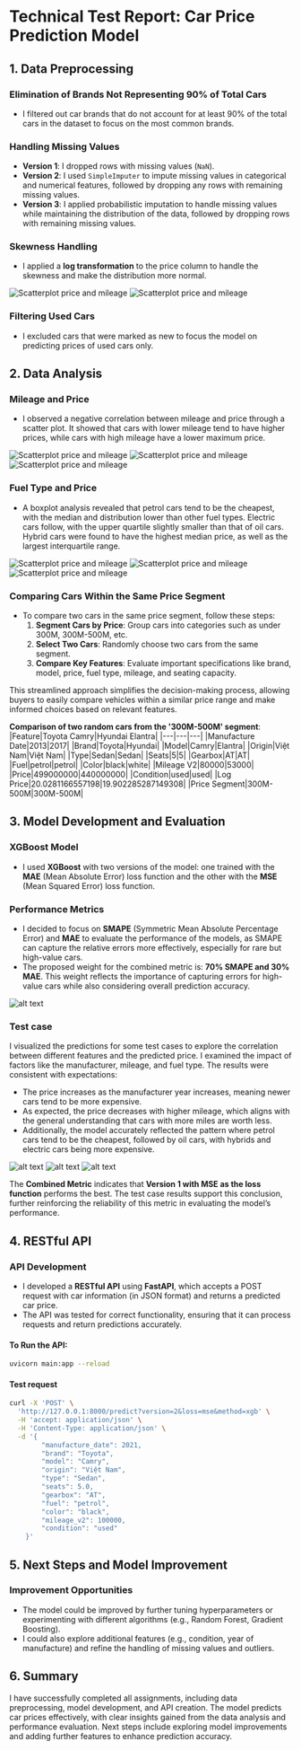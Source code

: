 # Technical Test Report: Car Price Prediction Model

## 1. Data Preprocessing

### Elimination of Brands Not Representing 90% of Total Cars
- I filtered out car brands that do not account for at least 90% of the total cars in the dataset to focus on the most common brands.

### Handling Missing Values
- **Version 1**: I dropped rows with missing values (`NaN`).
- **Version 2**: I used `SimpleImputer` to impute missing values in categorical and numerical features, followed by dropping any rows with remaining missing values.
- **Version 3**: I applied probabilistic imputation to handle missing values while maintaining the distribution of the data, followed by dropping rows with remaining missing values.

### Skewness Handling
- I applied a **log transformation** to the price column to handle the skewness and make the distribution more normal.

![Scatterplot price and mileage](images/distribution_price.png) 
![Scatterplot price and mileage](images/distribution_log_price.png)

### Filtering Used Cars
- I excluded cars that were marked as new to focus the model on predicting prices of used cars only.

## 2. Data Analysis

### Mileage and Price
- I observed a negative correlation between mileage and price through a scatter plot. It showed that cars with lower mileage tend to have higher prices, while cars with high mileage have a lower maximum price.

![Scatterplot price and mileage](images/price_mileage1.png)
![Scatterplot price and mileage](images/price_mileage2.png)
![Scatterplot price and mileage](images/price_mileage3.png)

### Fuel Type and Price
- A boxplot analysis revealed that petrol cars tend to be the cheapest, with the median and distribution lower than other fuel types. Electric cars follow, with the upper quartile slightly smaller than that of oil cars. Hybrid cars were found to have the highest median price, as well as the largest interquartile range.

![Scatterplot price and mileage](images/price_fuel1.png) 
![Scatterplot price and mileage](images/price_fuel2.png)
![Scatterplot price and mileage](images/price_fuel3.png)

### Comparing Cars Within the Same Price Segment
- To compare two cars in the same price segment, follow these steps:
  1. **Segment Cars by Price**: Group cars into categories such as under 300M, 300M-500M, etc.
  2. **Select Two Cars**: Randomly choose two cars from the same segment.
  3. **Compare Key Features**: Evaluate important specifications like brand, model, price, fuel type, mileage, and seating capacity.

This streamlined approach simplifies the decision-making process, allowing buyers to easily compare vehicles within a similar price range and make informed choices based on relevant features.

**Comparison of two random cars from the '300M-500M' segment**:
|Feature|Toyota Camry|Hyundai Elantra|
|---|---|---|
|Manufacture Date|2013|2017|
|Brand|Toyota|Hyundai|
|Model|Camry|Elantra|
|Origin|Việt Nam|Việt Nam|
|Type|Sedan|Sedan|
|Seats|5|5|
|Gearbox|AT|AT|
|Fuel|petrol|petrol|
|Color|black|white|
|Mileage V2|80000|53000|
|Price|499000000|440000000|
|Condition|used|used|
|Log Price|20\.0281166557198|19\.902285287149308|
|Price Segment|300M-500M|300M-500M|

## 3. Model Development and Evaluation

### XGBoost Model
- I used **XGBoost** with two versions of the model: one trained with the **MAE** (Mean Absolute Error) loss function and the other with the **MSE** (Mean Squared Error) loss function.

### Performance Metrics
- I decided to focus on **SMAPE** (Symmetric Mean Absolute Percentage Error) and **MAE** to evaluate the performance of the models, as SMAPE can capture the relative errors more effectively, especially for rare but high-value cars.
- The proposed weight for the combined metric is: **70% SMAPE and 30% MAE**. This weight reflects the importance of capturing errors for high-value cars while also considering overall prediction accuracy.

![alt text](images/evaluate.png)

### Test case
I visualized the predictions for some test cases to explore the correlation between different features and the predicted price. I examined the impact of factors like the manufacturer, mileage, and fuel type. The results were consistent with expectations: 

- The price increases as the manufacturer year increases, meaning newer cars tend to be more expensive.
- As expected, the price decreases with higher mileage, which aligns with the general understanding that cars with more miles are worth less.
- Additionally, the model accurately reflected the pattern where petrol cars tend to be the cheapest, followed by oil cars, with hybrids and electric cars being more expensive.

![alt text](images/manufacture_pred.png) 
![alt text](images/mileage_pred.png) 
![alt text](images/fuel_pred.png)

The **Combined Metric** indicates that **Version 1 with MSE as the loss function** performs the best. The test case results support this conclusion, further reinforcing the reliability of this metric in evaluating the model’s performance.

## 4. RESTful API

### API Development
- I developed a **RESTful API** using **FastAPI**, which accepts a POST request with car information (in JSON format) and returns a predicted car price.
- The API was tested for correct functionality, ensuring that it can process requests and return predictions accurately.

#### To Run the API:
```bash
uvicorn main:app --reload
```

#### Test request
```bash
curl -X 'POST' \
  'http://127.0.0.1:8000/predict?version=2&loss=mse&method=xgb' \
  -H 'accept: application/json' \
  -H 'Content-Type: application/json' \
  -d '{
        "manufacture_date": 2021,
        "brand": "Toyota",
        "model": "Camry",
        "origin": "Việt Nam",
        "type": "Sedan",
        "seats": 5.0,
        "gearbox": "AT",
        "fuel": "petrol",
        "color": "black",
        "mileage_v2": 100000,
        "condition": "used"
    }'

```

## 5. Next Steps and Model Improvement

### Improvement Opportunities
- The model could be improved by further tuning hyperparameters or experimenting with different algorithms (e.g., Random Forest, Gradient Boosting).
- I could also explore additional features (e.g., condition, year of manufacture) and refine the handling of missing values and outliers.

## 6. Summary

I have successfully completed all assignments, including data preprocessing, model development, and API creation. The model predicts car prices effectively, with clear insights gained from the data analysis and performance evaluation. Next steps include exploring model improvements and adding further features to enhance prediction accuracy.
